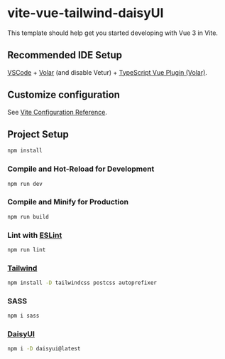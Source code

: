# vite-vue-tailwind-daisyUI

This template should help get you started developing with Vue 3 in Vite.

## Recommended IDE Setup

[VSCode](https://code.visualstudio.com/) + [Volar](https://marketplace.visualstudio.com/items?itemName=Vue.volar) (and disable Vetur) + [TypeScript Vue Plugin (Volar)](https://marketplace.visualstudio.com/items?itemName=Vue.vscode-typescript-vue-plugin).

## Customize configuration

See [Vite Configuration Reference](https://vitejs.dev/config/).

## Project Setup

```sh
npm install
```

### Compile and Hot-Reload for Development

```sh
npm run dev
```

### Compile and Minify for Production

```sh
npm run build
```

### Lint with [ESLint](https://eslint.org/)

```sh
npm run lint
```
### [Tailwind](https://tailwindcss.com/docs/guides/vite#vue)

```sh
npm install -D tailwindcss postcss autoprefixer
```

### SASS

```sh
npm i sass
```

### [DaisyUI](https://daisyui.com/docs/install/) 
```sh
npm i -D daisyui@latest
```
